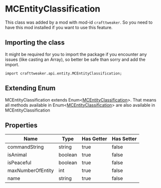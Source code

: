# MCEntityClassification

This class was added by a mod with mod-id `crafttweaker`. So you need to have this mod installed if you want to use this feature.

## Importing the class

It might be required for you to import the package if you encounter any issues (like casting an Array), so better be safe than sorry and add the import.
```zenscript
import crafttweaker.api.entity.MCEntityClassification;
```


## Extending Enum<MCEntityClassification>

MCEntityClassification extends Enum&lt;[MCEntityClassification](/vanilla/api/entity/MCEntityClassification)&gt;. That means all methods available in Enum&lt;[MCEntityClassification](/vanilla/api/entity/MCEntityClassification)&gt; are also available in MCEntityClassification

## Properties

| Name | Type | Has Getter | Has Setter |
|------|------|------------|------------|
| commandString | string | true | false |
| isAnimal | boolean | true | false |
| isPeaceful | boolean | true | false |
| maxNumberOfEntity | int | true | false |
| name | string | true | false |

